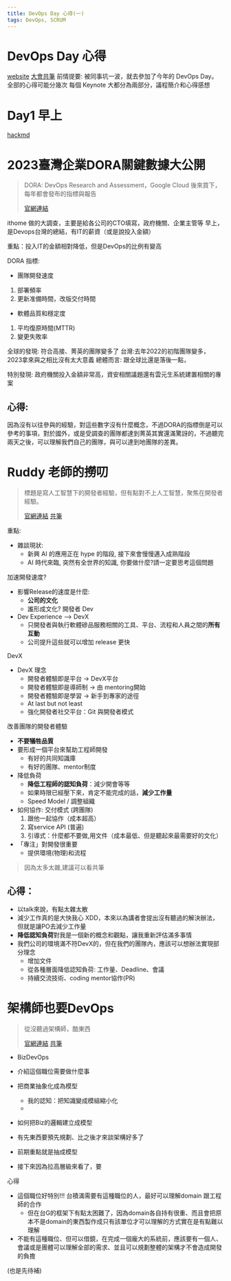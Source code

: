 ```yaml
---
title: DevOps Day 心得(一)
tags: DevOps, SCRUM
---    
```



# DevOps Day 心得

[website](https://devopsdays.tw/2023/)
[大會共筆](https://hackmd.io/@DevOpsDay/2023/%2F%40DevOpsDay%2Fr1IPWyd16)
前情提要:
被同事坑一波，就去參加了今年的 DevOps Day。
全部的心得可能分幾次
每個 Keynote 大都分為兩部分，議程簡介和心得感想

# Day1 早上
[hackmd](https://hackmd.io/uxoqJG-HRoaXfs33Hf1Ldw) 

# 2023臺灣企業DORA關鍵數據大公開
> DORA: DevOps Research and Assessment，Google Cloud 後來買下，每年都會發布的指標與報告
>
> [官網連結](https://devopsdays.tw/2023/session-page/2362)

ithome 做的大調查，主要是給各公司的CTO填寫，政府機關、企業主管等
早上，是Devops台灣的總結，有IT的薪資（或是說投入金額）

重點：投入IT的金額相對降低，但是DevOps的比例有變高

DORA 指標:

- 團隊開發速度
1. 部署頻率
2. 更新准備時間，改版交付時間
- 軟體品質和穩定度
1. 平均復原時間(MTTR)
2. 變更失敗率

全球的發現: 符合高接、菁英的團隊變多了
台灣:去年2022的初階團隊變多，2023拿來與之相比沒有太大意義
總體而言: 跟全球比還是落後一點，

特別發現: 政府機關投入金額非常高，資安相關議題還有雲元生系統建置相關的專案 

## 心得:

因為沒有以往參與的經驗，對這些數字沒有什麼概念，不過DORA的指標倒是可以參考的事項，對於國外，或是受調查的團隊都達到菁英其實還滿驚訝的，不過聽完兩天之後，可以理解我們自己的團隊，與可以達到地團隊的差異。

# Ruddy 老師的撈叨
> 標題是寫人工智慧下的開發者經驗，但有點對不上人工智慧，聚焦在開發者經驗。
> 
> [官網連結](https://devopsdays.tw/2023/session-page/2274) [共筆](https://hackmd.io/@DevOpsDay/2023/%2FQldk-n9cQa2ZunrU5lWbXg)

重點:
- 雜談現狀: 
  - 新興 AI 的應用正在 hype 的階段, 接下來會慢慢邁入成熟階段
  - AI 時代來臨, 突然有全世界的知識, 你要做什麼?請一定要思考這個問題

加速開發速度?
- 影響Release的速度是什麼: 
  - **公司的文化**
  - 誰形成文化? 開發者 Dev
- Dev Experience --> DevX
    - 只開發者與執行軟體磣品服務相關的工具、平台、流程和人員之間的**所有互動**
    - 公司提升這些就可以增加 release 更快

DevX
- DevX 理念
  - 開發者體驗即是平台 -> DevX平台
  - 開發者體驗即是導師制 -> 由 mentoring開始
  - 開發者體驗即是學習 -> 新手到專家的途徑
  - At last but not least
  - 強化開發者社交平台：Git 與開發者模式

改善團隊的開發者體驗 
- **不要犠牲品質**
- 要形成一個平台來幫助工程師開發
  - 有好的共同知識庫
  - 有好的團隊、mentor制度
- 降低負荷
  - **降低工程師的認知負荷**：減少開會等等
  - 如果時限已經壓下來，肯定不能完成的話，**減少工作量**
  - Speed Model / 調整組織
- 如何協作: 交付模式 (跨團隊)
  1. 跟他一起協作（成本超高）
  2. 寫service API (普遍)
  3. 引導式：什麼都不要做,用文件（成本最低、但是聽起來最需要好的文化）
- 「專注」對開發很重要
  - 提供環境(物理)和流程


> 因為太多太雜,建議可以看共筆

## 心得：
- 以talk來說，有點太雜太散
- 減少工作真的是大快我心 XDD，本來以為講者會提出沒有聽過的解決辦法，但就是讓PO去減少工作量
- **降低認知負荷**對我是一個新的概念和觀點，讓我重新評估滿多事情
- 我們公司的環境滿不符DevX的，但在我們的團隊內，應該可以想辦法實現部分理念
  - 增加文件
  - 從各種層面降低認知負荷: 工作量、Deadline、會議
  - 持續交流技術、coding mentor協作(PR)

# 架構師也要DevOps
> 從沒聽過架構師，酷東西
>
> [官網連結](https://devopsdays.tw/2023/session-page/2276) [共筆](https://hackmd.io/@DevOpsDay/2023/%2FRx1Z6uWySeaJoE-d-PZ42g)

- BizDevOps

- 介紹這個職位需要做什麼事
- 把商業抽象化成為模型
    - 我的認知：把知識變成模組縮小化
    - 
- 如何把Biz的邏輯建立成模型
- 有先東西要預先規劃、比之後才來談架構好多了
- 前期重點就是抽成模型
- 接下來因為拉高層級來看了，要

心得
- 這個職位好特別!!! 台積滿需要有這種職位的人，最好可以理解domain 跟工程師的合作
    - 但在台G的框架下有點太困難了，因為domain各自持有很重、而且會把原本不是domain的東西製作成只有該單位才可以理解的方式實在是有點難以理解
- 不能有這種職位、但可以借鏡，在完成一個龐大的系統前，應該要有一個人、會議或是團體可以理解全部的需求、並且可以規劃整體的架構才不會造成開發的負擔

(也是先待補)